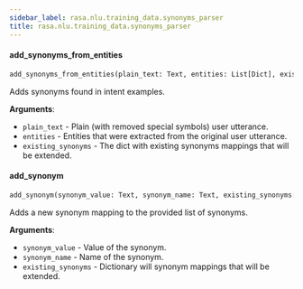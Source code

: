 ```yaml
---
sidebar_label: rasa.nlu.training_data.synonyms_parser
title: rasa.nlu.training_data.synonyms_parser
---
```

#### add\_synonyms\_from\_entities

```python
add_synonyms_from_entities(plain_text: Text, entities: List[Dict], existing_synonyms: Dict[Text, Any]) -> None
```

Adds synonyms found in intent examples.

**Arguments**:

- `plain_text` - Plain (with removed special symbols) user utterance.
- `entities` - Entities that were extracted from the original user utterance.
- `existing_synonyms` - The dict with existing synonyms mappings that will
  be extended.

#### add\_synonym

```python
add_synonym(synonym_value: Text, synonym_name: Text, existing_synonyms: Dict[Text, Any]) -> None
```

Adds a new synonym mapping to the provided list of synonyms.

**Arguments**:

- `synonym_value` - Value of the synonym.
- `synonym_name` - Name of the synonym.
- `existing_synonyms` - Dictionary will synonym mappings that will be extended.

